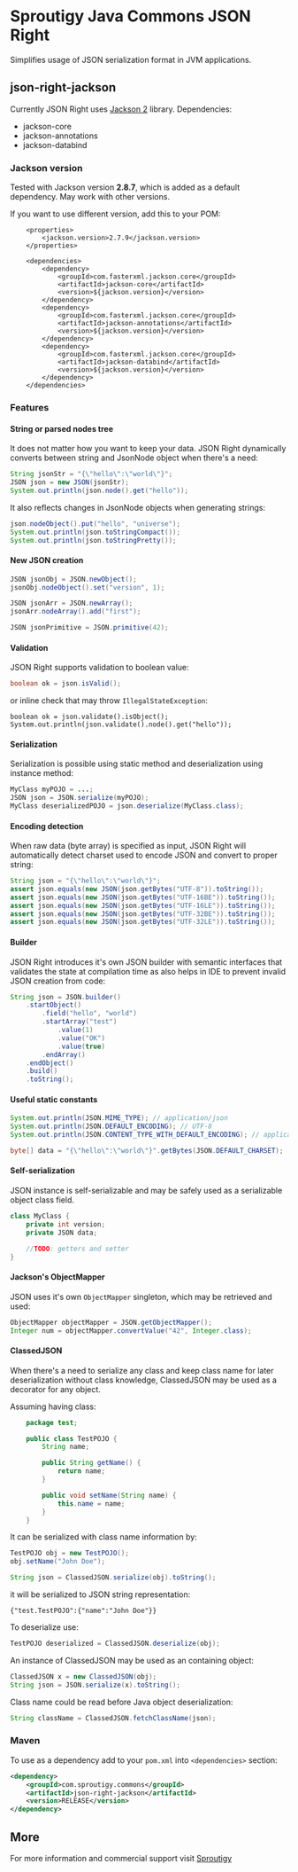 # Sproutigy Java Commons JSON Right
Simplifies usage of JSON serialization format in JVM applications.

## json-right-jackson

Currently JSON Right uses [Jackson 2](http://wiki.fasterxml.com/JacksonHome) library.
Dependencies:
- jackson-core
- jackson-annotations
- jackson-databind

### Jackson version
Tested with Jackson version **2.8.7**, which is added as a default dependency. May work with other versions.

If you want to use different version, add this to your POM:
```
    <properties>
        <jackson.version>2.7.9</jackson.version>
    </properties>

    <dependencies>
        <dependency>
            <groupId>com.fasterxml.jackson.core</groupId>
            <artifactId>jackson-core</artifactId>
            <version>${jackson.version}</version>
        </dependency>
        <dependency>
            <groupId>com.fasterxml.jackson.core</groupId>
            <artifactId>jackson-annotations</artifactId>
            <version>${jackson.version}</version>
        </dependency>
        <dependency>
            <groupId>com.fasterxml.jackson.core</groupId>
            <artifactId>jackson-databind</artifactId>
            <version>${jackson.version}</version>
        </dependency>
    </dependencies>
```

### Features

#### String or parsed nodes tree
It does not matter how you want to keep your data. JSON Right dynamically converts between string and JsonNode object when there's a need:
```java
String jsonStr = "{\"hello\":\"world\"}";
JSON json = new JSON(jsonStr);
System.out.println(json.node().get("hello"));
```

It also reflects changes in JsonNode objects when generating strings:
```java
json.nodeObject().put("hello", "universe");
System.out.println(json.toStringCompact());
System.out.println(json.toStringPretty());
```


#### New JSON creation
```java
JSON jsonObj = JSON.newObject();
jsonObj.nodeObject().set("version", 1);

JSON jsonArr = JSON.newArray();
jsonArr.nodeArray().add("first");

JSON jsonPrimitive = JSON.primitive(42);
```


#### Validation
JSON Right supports validation to boolean value:
```java
boolean ok = json.isValid();
```

or inline check that may throw `IllegalStateException`:
```
boolean ok = json.validate().isObject();
System.out.println(json.validate().node().get("hello"));
```


#### Serialization
Serialization is possible using static method and deserialization using instance method:
```java
MyClass myPOJO = ...;
JSON json = JSON.serialize(myPOJO);
MyClass deserializedPOJO = json.deserialize(MyClass.class);
```


#### Encoding detection
When raw data (byte array) is specified as input, JSON Right will automatically detect charset used to encode JSON and convert to proper string:
```java
String json = "{\"hello\":\"world\"}";
assert json.equals(new JSON(json.getBytes("UTF-8")).toString());
assert json.equals(new JSON(json.getBytes("UTF-16BE")).toString());
assert json.equals(new JSON(json.getBytes("UTF-16LE")).toString());
assert json.equals(new JSON(json.getBytes("UTF-32BE")).toString());
assert json.equals(new JSON(json.getBytes("UTF-32LE")).toString());
```


#### Builder
JSON Right introduces it's own JSON builder with semantic interfaces that validates the state at compilation time as also helps in IDE to prevent invalid JSON creation from code:
```java
String json = JSON.builder()
    .startObject()
        .field("hello", "world")
        .startArray("test")
            .value(1)
            .value("OK")
            .value(true)
        .endArray()
    .endObject()
    .build()
    .toString();
```


#### Useful static constants
```java
System.out.println(JSON.MIME_TYPE); // application/json
System.out.println(JSON.DEFAULT_ENCODING); // UTF-8
System.out.println(JSON.CONTENT_TYPE_WITH_DEFAULT_ENCODING); // application/json; charset=utf-8

byte[] data = "{\"hello\":\"world\"}".getBytes(JSON.DEFAULT_CHARSET);
```


#### Self-serialization
JSON instance is self-serializable and may be safely used as a serializable object class field.
```java
class MyClass {
    private int version;
    private JSON data;

    //TODO: getters and setter
}
```


#### Jackson's ObjectMapper
JSON uses it's own `ObjectMapper` singleton, which may be retrieved and used:
```java
ObjectMapper objectMapper = JSON.getObjectMapper();
Integer num = objectMapper.convertValue("42", Integer.class);
```


#### ClassedJSON
When there's a need to serialize any class and keep class name for later deserialization without class knowledge, ClassedJSON may be used as a decorator for any object.

Assuming having class:
```java
    package test;

    public class TestPOJO {
        String name;

        public String getName() {
            return name;
        }

        public void setName(String name) {
            this.name = name;
        }
    }
```

It can be serialized with class name information by:
```java
TestPOJO obj = new TestPOJO();
obj.setName("John Doe");

String json = ClassedJSON.serialize(obj).toString();
```

it will be serialized to JSON string representation:
```
{"test.TestPOJO":{"name":"John Doe"}}
```

To deserialize use:
```java
TestPOJO deserialized = ClassedJSON.deserialize(obj);
```

An instance of ClassedJSON may be used as an containing object:
```java
ClassedJSON x = new ClassedJSON(obj);
String json = JSON.serialize(x).toString();
```

Class name could be read before Java object deserialization:
```java
String className = ClassedJSON.fetchClassName(json);
```


### Maven

To use as a dependency add to your `pom.xml` into `<dependencies>` section:
```xml
<dependency>
    <groupId>com.sproutigy.commons</groupId>
    <artifactId>json-right-jackson</artifactId>
    <version>RELEASE</version>
</dependency>
```


## More
For more information and commercial support visit [Sproutigy](http://www.sproutigy.com/opensource)

